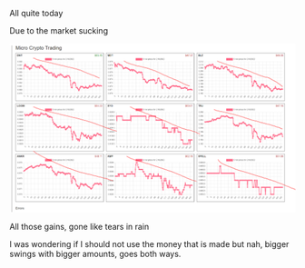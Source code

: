 All quite today

Due to the market sucking

<img src="./media/02-18-2022--market-is-bad.PNG" width="800"/>

All those gains, gone like tears in rain

I was wondering if I should not use the money that is made but nah, bigger swings with bigger amounts, goes both ways.